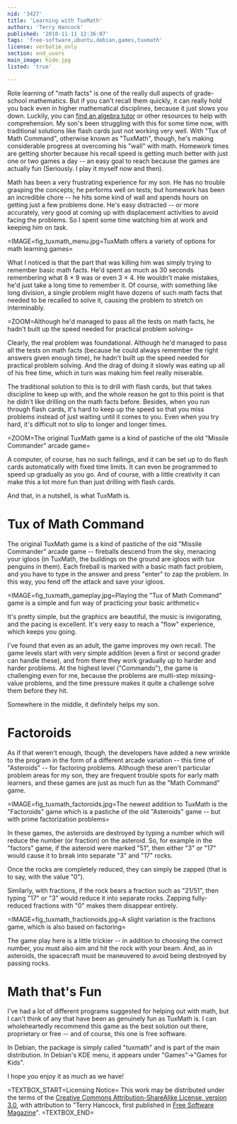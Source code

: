 ```yaml
---
nid: '3427'
title: 'Learning with TuxMath'
authors: 'Terry Hancock'
published: '2010-11-11 12:36:07'
tags: 'free-software,ubuntu,debian,games,tuxmath'
license: verbatim_only
section: end_users
main_image: hide.jpg
listed: 'true'

---
```

<!-- Learning with TuxMath -->

Rote learning of "math facts" is one of the really dull aspects of grade-school mathematics. But if you can't recall them quickly, it can really hold you back even in higher mathematical disciplines, because it just slows you down. Luckily, you can [find an algebra tutor](http://takelessons.com/tutor/algebra-lessons) or other resources to help with comprehension. My son's been struggling with this for some time now, with traditional solutions like flash cards just not working very well. With "Tux of Math Command", otherwise known as "TuxMath", though, he's making considerable progress at overcoming his "wall" with math. Homework times are getting shorter because his recall speed is getting much better with just one or two games a day -- an easy goal to reach because the games are actually fun (Seriously. I play it myself now and then).

<!--break-->

Math has been a very frustrating experience for my son. He has no trouble grasping the concepts; he performs well on tests; but homework has been an incredible chore -- he hits some kind of wall and spends hours on getting just a few problems done. He's easy distracted -- or more accurately, very good at coming up with displacement activities to avoid facing the problems. So I spent some time watching him at work and keeping him on task.

=IMAGE=fig_tuxmath_menu.jpg=TuxMath offers a variety of options for math learning games=

What I noticed is that the part that was killing him was simply trying to remember basic math facts. He'd spent as much as 30 seconds remembering what 8 × 9 was or even 3 × 4. He wouldn't make mistakes, he'd just take a long time to remember it. Of course, with something like long division, a single problem might have dozens of such math facts that needed to be recalled to solve it, causing the problem to stretch on interminably.

=ZOOM=Although he'd managed to pass all the tests on math facts, he hadn't built up the speed needed for practical problem solving=

Clearly, the real problem was foundational. Although he'd managed to pass all the tests on math facts (because he could always remember the right answers given enough time), he hadn't built up the speed needed for practical problem solving. And the drag of doing it slowly was eating up all of his free time, which in turn was making him feel really miserable.

The traditional solution to this is to drill with flash cards, but that takes discipline to keep up with, and the whole reason he got to this point is that he didn't like drilling on the math facts before. Besides, when you run through flash cards, it's hard to keep up the speed so that you miss problems instead of just waiting until it comes to you. Even when you try hard, it's difficult not to slip to longer and longer times.

=ZOOM=The original TuxMath game is a kind of pastiche of the old "Missile Commander" arcade game=

A computer, of course, has no such failings, and it can be set up to do flash cards automatically with fixed time limits. It can even be programmed to speed up gradually as you go. And of course, with a little creativity it can make this a lot more fun than just drilling with flash cards.

And that, in a nutshell, is what TuxMath is.

# Tux of Math Command

The original TuxMath game is a kind of pastiche of the old "Missile Commander" arcade game -- fireballs descend from the sky, menacing your igloos (in TuxMath, the buildings on the ground are igloos with tux penguins in them). Each fireball is marked with a basic math fact problem, and you have to type in the answer and press "enter" to zap the problem. In this way, you fend off the attack and save your igloos.

=IMAGE=fig_tuxmath_gameplay.jpg=Playing the "Tux of Math Command" game is a simple and fun way of practicing your basic arithmetic=

It's pretty simple, but the graphics are beautiful, the music is invigorating, and the pacing is excellent. It's very easy to reach a "flow" experience, which keeps you going.

I've found that even as an adult, the game improves my own recall. The game levels start with very simple addition (even a first or second grader can handle these), and from there they work gradually up to harder and harder problems. At the highest level ("Commando"), the game is challenging even for me, because the problems are multi-step missing-value problems, and the time pressure makes it quite a challenge solve them before they hit.

Somewhere in the middle, it definitely helps my son.

# Factoroids

As if that weren't enough, though, the developers have added a new wrinkle to the program in the form of a different arcade variation -- this time of "Asteroids" -- for factoring problems. Although these aren't particular problem areas for my son, they are frequent trouble spots for early math learners, and these games are just as much fun as the "Math Command" game.

=IMAGE=fig_tuxmath_factoroids.jpg=The newest addition to TuxMath is the "Factoroids" game which is a pastiche of the old "Asteroids" game -- but with prime factorization problems=

In these games, the asteroids are destroyed by typing a number which will reduce the number (or fraction) on the asteroid. So, for example in the "factors" game, if the asteroid were marked "51", then either "3" or "17" would cause it to break into separate "3" and "17" rocks.

Once the rocks are completely reduced, they can simply be zapped (that is to say, with the value "0").

Similarly, with fractions, if the rock bears a fraction such as "21/51", then typing "17" or "3" would reduce it into separate rocks. Zapping fully-reduced fractions with "0" makes them disappear entirely.

=IMAGE=fig_tuxmath_fractionoids.jpg=A slight variation is the fractions game, which is also based on factoring=

The game play here is a little trickier -- in addition to choosing the correct number, you must also aim and hit the rock with your beam. And, as in asteroids, the spacecraft must be maneuvered to avoid being destroyed by passing rocks.

# Math that's Fun

I've had a lot of different programs suggested for helping out with math, but I can't think of any that have been as genuinely fun as TuxMath is. I can wholeheartedly recommend this game as the best solution out there, proprietary or free -- and of course, this one is free software.

In Debian, the package is simply called "tuxmath" and is part of the main distribution. In Debian's KDE menu, it appears under "Games"->"Games for Kids".

I hope you enjoy it as much as we have!

=TEXTBOX_START=Licensing Notice=
This work may be distributed under the terms of the [Creative Commons Attribution-ShareAlike License, version 3.0](http://creativecommons.org/licenses/by-sa/3.0), with attribution to "Terry Hancock, first published in [Free Software Magazine](http://www.freesoftwaremagazine.com)".
=TEXTBOX_END=

